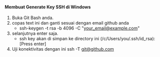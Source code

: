 #### Membuat Generate Key SSH di Windows ####

1. Buka Git Bash anda.
2. copas text ini dan ganti sesuai dengan email github anda
   - ssh-keygen -t rsa -b 4096 -C "your_email@example.com"
3. selanjutnya enter saja.
   - ssh key akan di simpan ke directory ini (/c/Users/you/.ssh/id_rsa):[Press enter]
4. Uji konektivitas dengan ini ssh -T git@github.com